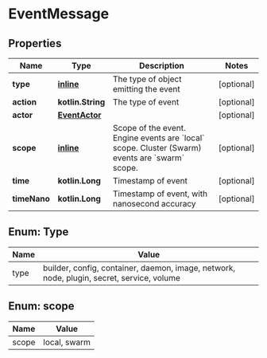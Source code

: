 # EventMessage

## Properties

| Name         | Type                            | Description                                                                                                        | Notes      |
|--------------|---------------------------------|--------------------------------------------------------------------------------------------------------------------|------------|
| **type**     | [**inline**](#Type)             | The type of object emitting the event                                                                              | [optional] |
| **action**   | **kotlin.String**               | The type of event                                                                                                  | [optional] |
| **actor**    | [**EventActor**](EventActor.md) |                                                                                                                    | [optional] |
| **scope**    | [**inline**](#Scope)            | Scope of the event. Engine events are &#x60;local&#x60; scope. Cluster (Swarm) events are &#x60;swarm&#x60; scope. | [optional] |
| **time**     | **kotlin.Long**                 | Timestamp of event                                                                                                 | [optional] |
| **timeNano** | **kotlin.Long**                 | Timestamp of event, with nanosecond accuracy                                                                       | [optional] |

<a id="Type"></a>

## Enum: Type

| Name | Value                                                                                     |
|------|-------------------------------------------------------------------------------------------|
| type | builder, config, container, daemon, image, network, node, plugin, secret, service, volume |

<a id="Scope"></a>

## Enum: scope

| Name  | Value        |
|-------|--------------|
| scope | local, swarm |



